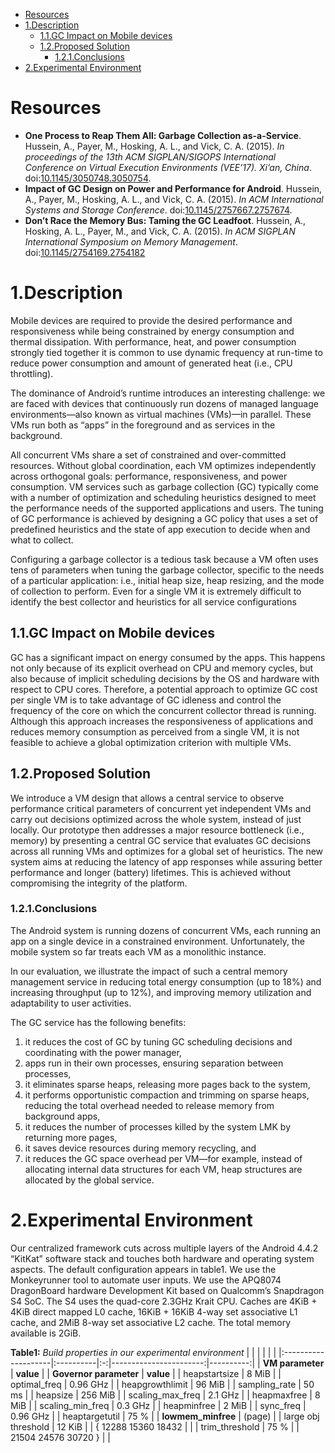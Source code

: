 <!-- MDTOC maxdepth:6 firsth1:1 numbering:0 flatten:0 bullets:1 updateOnSave:1 -->

- [Resources](#Resources)   
- [1.Description](#1Description)   
   - [1.1.GC Impact on Mobile devices](#11GC-Impact-on-Mobile-devices)   
   - [1.2.Proposed Solution](#12Proposed-Solution)   
      - [1.2.1.Conclusions](#121Conclusions)   
- [2.Experimental Environment](#2Experimental-Environment)   

<!-- /MDTOC -->
# Resources



* **One Process to Reap Them All: Garbage Collection as-a-Service**. Hussein, A., Payer, M., Hosking, A. L., and Vick, C. A. (2015). *In proceedings of the 13th ACM SIGPLAN/SIGOPS International Conference on Virtual Execution Environments (VEE’17). Xi’an, China*. doi:[10.1145/3050748.3050754](https://doi.org/10.1145/3140607.3050754).
* **Impact of GC Design on Power and Performance for Android**. Hussein, A., Payer, M., Hosking, A. L., and Vick, C. A. (2015).  *In ACM International Systems and Storage Conference*. doi:[10.1145/2757667.2757674](https://doi.org/10.1145/2757667.2757674).
* **Don’t Race the Memory Bus: Taming the GC Leadfoot**. Hussein, A., Hosking, A. L., Payer, M., and Vick, C. A. (2015).  *In ACM SIGPLAN International Symposium on Memory Management*. doi:[10.1145/2754169.2754182](https://doi.org/10.1145/2887746.2754182)


# 1.Description

Mobile devices are required to provide the desired performance and responsiveness while being constrained by energy consumption and thermal dissipation. With performance, heat, and power consumption strongly tied together it is common to use dynamic frequency at run-time to reduce power consumption and amount of generated heat (i.e., CPU throttling).

The dominance of Android’s runtime introduces an interesting challenge: we are faced with devices that continuously run dozens of managed language environments—also known as virtual machines (VMs)—in parallel. These VMs run both as “apps” in the foreground and as services in the background.

All concurrent VMs share a set of constrained and over-committed resources. Without global coordination, each VM optimizes independently across orthogonal goals: performance, responsiveness, and power consumption.
VM services such as garbage collection (GC) typically come with a number of optimization and scheduling heuristics designed to meet the performance needs of the supported applications and users. The tuning of GC performance is achieved by designing a GC policy that uses a set of predefined heuristics and the state of app execution to decide when and what to collect.

Configuring a garbage collector is a tedious task because a VM often uses tens of parameters when tuning the garbage collector, specific to the needs of a particular application: i.e., initial heap size, heap resizing, and the mode of collection to perform. Even for a single VM it is extremely difficult to identify the best collector and heuristics for all service configurations


## 1.1.GC Impact on Mobile devices

GC has a significant impact on energy consumed by the apps. This happens not only because of its explicit overhead on CPU and memory cycles, but also because of implicit scheduling decisions by the OS and hardware with respect to CPU cores. Therefore, a potential approach to optimize GC cost per single VM is to take advantage of GC idleness and control the frequency of the core on which the concurrent collector thread is running. Although this approach increases the responsiveness of applications and reduces memory consumption as perceived from a single VM, it is not feasible to achieve a global optimization criterion with multiple VMs.


## 1.2.Proposed Solution

We introduce a VM design that allows a central service to observe performance critical parameters of concurrent yet independent VMs and carry out decisions optimized across the whole system, instead of just locally. Our prototype then addresses a major resource bottleneck (i.e., memory) by presenting a central GC service that evaluates GC decisions across all running VMs and optimizes for a global set of heuristics. The new system aims at reducing the latency of app responses while assuring better performance and longer (battery) lifetimes. This is achieved without compromising the integrity of the platform.

### 1.2.1.Conclusions

The Android system is running dozens of concurrent VMs, each running an app on a single device in a constrained environment. Unfortunately, the mobile system so far treats each VM as a monolithic instance.

In our evaluation, we illustrate the impact of such a central memory management service in reducing total energy consumption (up to 18%) and increasing throughput (up to 12%), and improving memory utilization and adaptability to user activities.

The GC service has the following benefits:
1. it reduces the cost of GC by tuning GC scheduling decisions and coordinating with the power manager,
1. apps run in their own processes, ensuring separation between processes,
1. it eliminates sparse heaps, releasing more pages back to the system,
1. it performs opportunistic compaction and trimming on sparse heaps, reducing the total overhead needed to release memory from background apps,
1. it reduces the number of processes killed by the system LMK by returning more pages,
1. it saves device resources during memory recycling, and
1. it reduces the GC space overhead per VM—for example, instead of allocating internal data structures for each VM, heap structures are allocated by the global service.

# 2.Experimental Environment

Our centralized framework cuts across multiple layers of the Android 4.4.2 “KitKat” software stack and touches both hardware and operating system aspects. The default configuration appears in table1. We use the Monkeyrunner tool to automate user inputs.
We use the APQ8074 DragonBoard hardware Development Kit based on Qualcomm’s Snapdragon S4 SoC. The S4 uses the quad-core 2.3GHz Krait CPU. Caches are 4KiB + 4KiB direct mapped L0 cache, 16KiB + 16KiB 4-way set associative L1 cache, and 2MiB 8-way set associative L2 cache. The total memory available is 2GiB.


**Table1:** _Build properties in our experimental environment_
|                     |           |   |                        |           |
|:--------------------|:----------|:-:|-----------------------:|----------:|
| **VM parameter**    | **value** |   | **Governor parameter** | **value** |
| heapstartsize       | 8 MiB     |   |           optimal_freq |  0.96 GHz |
| heapgrowthlimit     | 96 MiB    |   |          sampling_rate |     50 ms |
| heapsize            | 256 MiB   |   |       scaling_max_freq |   2.1 GHz |
| heapmaxfree         | 8 MiB     |   |       scaling_min_freq |   0.3 GHz |
| heapminfree         | 2 MiB     |   |              sync_freq |  0.96 GHz |
| heaptargetutil      | 75 %      |   |     **lowmem_minfree** |    (page) |
| large obj threshold | 12 KiB    |   |    { 12288 15360 18432 |           |
| trim_threshold      | 75 %      |   |    21504 24576 30720 } |           |
